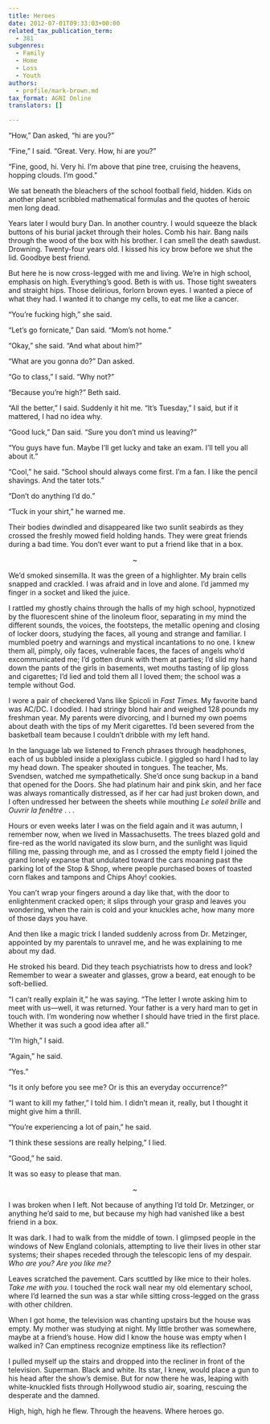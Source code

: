 ```yaml
---
title: Heroes
date: 2012-07-01T09:33:03+00:00
related_tax_publication_term:
  - 381
subgenres:
  - Family
  - Home
  - Loss
  - Youth
authors:
  - profile/mark-brown.md
tax_format: AGNI Online
translators: []

---
```

“How,” Dan asked, “hi are you?”

“Fine,” I said. “Great. Very. How, hi are you?”

“Fine, good, hi. Very hi. I’m above that pine tree, cruising the heavens, hopping clouds. I’m good.”

We sat beneath the bleachers of the school football field, hidden. Kids on another planet scribbled mathematical formulas and the quotes of heroic men long dead.

Years later I would bury Dan. In another country. I would squeeze the black buttons of his burial jacket through their holes. Comb his hair. Bang nails through the wood of the box with his brother. I can smell the death sawdust. Drowning. Twenty-four years old. I kissed his icy brow before we shut the lid. Goodbye best friend.

But here he is now cross-legged with me and living. We’re in high school, emphasis on high. Everything’s good. Beth is with us. Those tight sweaters and straight hips. Those delirious, forlorn brown eyes. I wanted a piece of what they had. I wanted it to change my cells, to eat me like a cancer.

“You’re fucking high,” she said.

“Let’s go fornicate,” Dan said. “Mom’s not home.”

“Okay,” she said. “And what about him?”

“What are you gonna do?” Dan asked.

“Go to class,” I said. “Why not?”

“Because you’re high?” Beth said.

“All the better,” I said. Suddenly it hit me. “It’s Tuesday,” I said, but if it mattered, I had no idea why.

“Good luck,” Dan said. “Sure you don’t mind us leaving?”

“You guys have fun. Maybe I’ll get lucky and take an exam. I’ll tell you all about it.”

“Cool,” he said. “School should always come first. I’m a fan. I like the pencil shavings. And the tater tots.”

“Don’t do anything I’d do.”

“Tuck in your shirt,” he warned me.

Their bodies dwindled and disappeared like two sunlit seabirds as they crossed the freshly mowed field holding hands. They were great friends during a bad time. You don’t ever want to put a friend like that in a box.

<p style="text-align: center;">
  ~
</p>

We’d smoked sinsemilla. It was the green of a highlighter. My brain cells snapped and crackled. I was afraid and in love and alone. I’d jammed my finger in a socket and liked the juice.

I rattled my ghostly chains through the halls of my high school, hypnotized by the fluorescent shine of the linoleum floor, separating in my mind the different sounds, the voices, the footsteps, the metallic opening and closing of locker doors, studying the faces, all young and strange and familiar. I mumbled poetry and warnings and mystical incantations to no one. I knew them all, pimply, oily faces, vulnerable faces, the faces of angels who’d excommunicated me; I’d gotten drunk with them at parties; I’d slid my hand down the pants of the girls in basements, wet mouths tasting of lip gloss and cigarettes; I’d lied and told them all I loved them; the school was a temple without God.

I wore a pair of checkered Vans like Spicoli in _Fast Times._ My favorite band was AC/DC. I doodled. I had stringy blond hair and weighed 128 pounds my freshman year. My parents were divorcing, and I burned my own poems about death with the tips of my Merit cigarettes. I’d been severed from the basketball team because I couldn’t dribble with my left hand.

In the language lab we listened to French phrases through headphones, each of us bubbled inside a plexiglass cubicle. I giggled so hard I had to lay my head down. The speaker shouted in tongues. The teacher, Ms. Svendsen, watched me sympathetically. She’d once sung backup in a band that opened for the Doors. She had platinum hair and pink skin, and her face was always romantically distressed, as if her car had just broken down, and I often undressed her between the sheets while mouthing _Le soleil brille_ and _Ouvrir la fenêtre_ . . .

Hours or even weeks later I was on the field again and it was autumn, I remember now, when we lived in Massachusetts. The trees blazed gold and fire-red as the world navigated its slow burn, and the sunlight was liquid filling me, passing through me, and as I crossed the empty field I joined the grand lonely expanse that undulated toward the cars moaning past the parking lot of the Stop & Shop, where people purchased boxes of toasted corn flakes and tampons and Chips Ahoy! cookies.

You can’t wrap your fingers around a day like that, with the door to enlightenment cracked open; it slips through your grasp and leaves you wondering, when the rain is cold and your knuckles ache, how many more of those days you have.

And then like a magic trick I landed suddenly across from Dr. Metzinger, appointed by my parentals to unravel me, and he was explaining to me about my dad.

He stroked his beard. Did they teach psychiatrists how to dress and look? Remember to wear a sweater and glasses, grow a beard, eat enough to be soft-bellied.

“I can’t really explain it,” he was saying. “The letter I wrote asking him to meet with us—well, it was returned. Your father is a very hard man to get in touch with. I’m wondering now whether I should have tried in the first place. Whether it was such a good idea after all.”

“I’m high,” I said.

“Again,” he said.

“Yes.”

“Is it only before you see me? Or is this an everyday occurrence?”

“I want to kill my father,” I told him. I didn’t mean it, really, but I thought it might give him a thrill.

“You’re experiencing a lot of pain,” he said.

“I think these sessions are really helping,” I lied.

“Good,” he said.

It was so easy to please that man.

<p style="text-align: center;">
  ~
</p>

I was broken when I left. Not because of anything I’d told Dr. Metzinger, or anything he’d said to me, but because my high had vanished like a best friend in a box.

It was dark. I had to walk from the middle of town. I glimpsed people in the windows of New England colonials, attempting to live their lives in other star systems; their shapes receded through the telescopic lens of my despair. _Who are you? Are you like me?_

Leaves scratched the pavement. Cars scuttled by like mice to their holes. _Take me with you._ I touched the rock wall near my old elementary school, where I’d learned the sun was a star while sitting cross-legged on the grass with other children.

When I got home, the television was chanting upstairs but the house was empty. My mother was studying at night. My little brother was somewhere, maybe at a friend’s house. How did I know the house was empty when I walked in? Can emptiness recognize emptiness like its reflection?

I pulled myself up the stairs and dropped into the recliner in front of the television. Superman. Black and white. Its star, I knew, would place a gun to his head after the show’s demise. But for now there he was, leaping with white-knuckled fists through Hollywood studio air, soaring, rescuing the desperate and the damned.

High, high, high he flew. Through the heavens. Where heroes go.